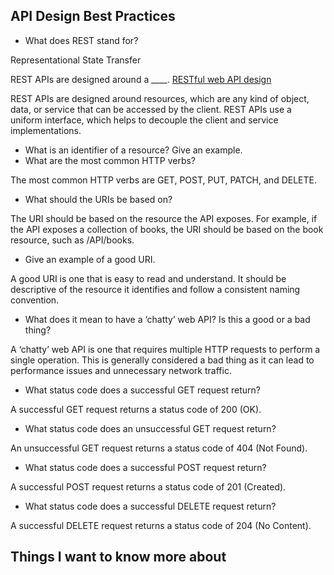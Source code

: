 ## API Design Best Practices

- What does REST stand for?

Representational State Transfer

REST APIs are designed around a ____. [RESTful web API design]( https://learn.microsoft.com/en-us/azure/architecture/best-practices/api-design)

REST APIs are designed around resources, which are any kind of object, data, or service that can be accessed by the client. REST APIs use a uniform interface, which helps to decouple the client and service implementations.

- What is an identifier of a resource? Give an example.
- What are the most common HTTP verbs?

The most common HTTP verbs are GET, POST, PUT, PATCH, and DELETE.

- What should the URIs be based on?

The URI should be based on the resource the API exposes. For example, if the API exposes a collection of books, the URI should be based on the book resource, such as /API/books.

- Give an example of a good URI.

A good URI is one that is easy to read and understand. It should be descriptive of the resource it identifies and follow a consistent naming convention.

- What does it mean to have a ‘chatty’ web API? Is this a good or a bad thing?

A ‘chatty’ web API is one that requires multiple HTTP requests to perform a single operation. This is generally considered a bad thing as it can lead to performance issues and unnecessary network traffic.

- What status code does a successful GET request return?

A successful GET request returns a status code of 200 (OK).

- What status code does an unsuccessful GET request return?

An unsuccessful GET request returns a status code of 404 (Not Found).

- What status code does a successful POST request return?

A successful POST request returns a status code of 201 (Created).

- What status code does a successful DELETE request return?

A successful DELETE request returns a status code of 204 (No Content).

## Things I want to know more about
